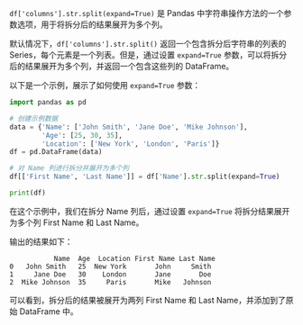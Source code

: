 
`df['columns'].str.split(expand=True)` 是 Pandas 中字符串操作方法的一个参数选项，用于将拆分后的结果展开为多个列。

默认情况下，`df['columns'].str.split()` 返回一个包含拆分后字符串的列表的 Series，每个元素是一个列表。但是，通过设置 `expand=True` 参数，可以将拆分后的结果展开为多个列，并返回一个包含这些列的 DataFrame。

以下是一个示例，展示了如何使用 `expand=True` 参数：

```python
import pandas as pd

# 创建示例数据
data = {'Name': ['John Smith', 'Jane Doe', 'Mike Johnson'],
        'Age': [25, 30, 35],
        'Location': ['New York', 'London', 'Paris']}
df = pd.DataFrame(data)

# 对 Name 列进行拆分并展开为多个列
df[['First Name', 'Last Name']] = df['Name'].str.split(expand=True)

print(df)
```

在这个示例中，我们在拆分 Name 列后，通过设置 `expand=True` 将拆分结果展开为多个列 First Name 和 Last Name。

输出的结果如下：

```
           Name  Age  Location First Name Last Name
0   John Smith   25  New York       John     Smith
1     Jane Doe   30    London       Jane       Doe
2  Mike Johnson  35     Paris       Mike   Johnson
```

可以看到，拆分后的结果被展开为两列 First Name 和 Last Name，并添加到了原始 DataFrame 中。